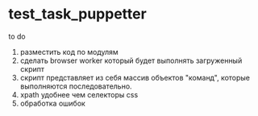 # test_task_puppetter

to do
1. разместить код по модулям
2. сделать browser worker который будет выполнять загруженный скрипт
3. скрипт представляет из себя массив объектов "команд", которые выполняются последовательно.
4. xpath удобнее чем селекторы css
5. обработка ошибок
